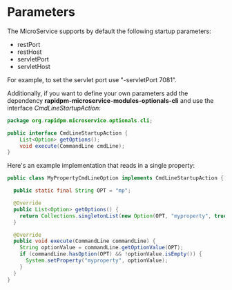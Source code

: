 # Parameters

The MicroService supports by  default the following startup parameters:
* restPort
* restHost
* servletPort
* servletHost

For example, to set the servlet port use "-servletPort 7081".

Additionally, if you want to define your own parameters add the dependency **rapidpm-microservice-modules-optionals-cli** and use the interface *CmdLineStartupAction*:

```java
package org.rapidpm.microservice.optionals.cli;

public interface CmdLineStartupAction {
    List<Option> getOptions();
    void execute(CommandLine cmdLine);
}
```

Here's an example implementation that reads in a single property:
```java
public class MyPropertyCmdLineOption implements CmdLineStartupAction {

  public static final String OPT = "mp";

  @Override
  public List<Option> getOptions() {
    return Collections.singletonList(new Option(OPT, "myproperty", true, "set a value for this system property"));
  }

  @Override
  public void execute(CommandLine commandLine) {
    String optionValue = commandLine.getOptionValue(OPT);
    if (commandLine.hasOption(OPT) && !optionValue.isEmpty()) {
      System.setProperty("myproperty", optionValue);
    }
  }
}  
```